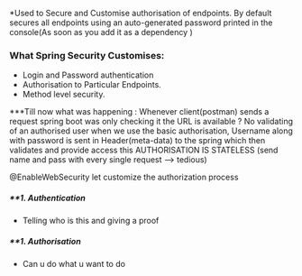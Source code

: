 *Used to Secure and Customise authorisation of endpoints.
By default secures all endpoints using an auto-generated password printed in the console(As soon as you add it as a  dependency )

### What Spring Security Customises:
- Login and Password authentication
- Authorisation to Particular Endpoints.
- Method level security.


***Till now what was happening : 
Whenever client(postman) sends a request spring boot was only checking it the URL is available ? No validating of an authorised user when we use the basic authorisation, Username along with password is sent in Header(meta-data) to the spring which then validates and provide access this AUTHORISATION IS STATELESS  (send name and pass with every single request --> tedious)  

@EnableWebSecurity  let customize the authorization process

##### **1. Authentication 
-  Telling who is this and giving a proof 
##### **1. Authorisation
- Can  u do what u want to do